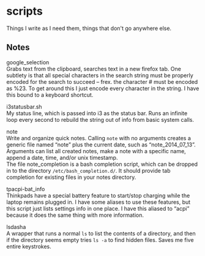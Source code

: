 scripts
=======

Things I write as I need them, things that don't go anywhere else.

Notes
-----
google_selection  
Grabs text from the clipboard, searches text in a new firefox tab. One subtlety is that all special characters in the search string must be properly encoded for the search to succeed – frex. the character # must be encoded as %23. To get around this I just encode every character in the string. I have this bound to  a keyboard shortcut.

i3statusbar.sh  
My status line, which is passed into i3 as the status bar. Runs an infinite loop every second to rebuild the string out of info from basic system calls. 
	
note  
Write and organize quick notes. Calling `note` with no arguments creates a generic file named “note” plus the current date, such as “note_2014_07_13”. Arguments can list all created notes, make a note with a specific name, append a date, time, and/or unix timestamp.  
The file note_completion is a bash completion script, which can be dropped in to the directory `/etc/bash_completion.d/`. It should provide tab completion for existing files in your notes directory.


tpacpi-bat_info  
Thinkpads have a special battery feature to start/stop charging while the laptop remains plugged in. I have some aliases to use these features, but this script just lists settings info in one place. I have this aliased to “acpi” because it does the same thing with more information.

lsdasha  
A wrapper that runs a normal `ls` to list the contents of a directory, and then if the directory seems empty tries `ls -a` to find hidden files. Saves me five entire keystrokes. 
